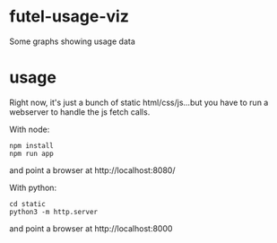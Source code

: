 # futel-usage-viz
Some graphs showing usage data

# usage

Right now, it's just a bunch of static html/css/js...but you have to
run a webserver to handle the js fetch calls.

With node:
```
npm install
npm run app
```
and point a browser at http://localhost:8080/

With python:
```
cd static
python3 -m http.server
```
and point a browser at http://localhost:8000
